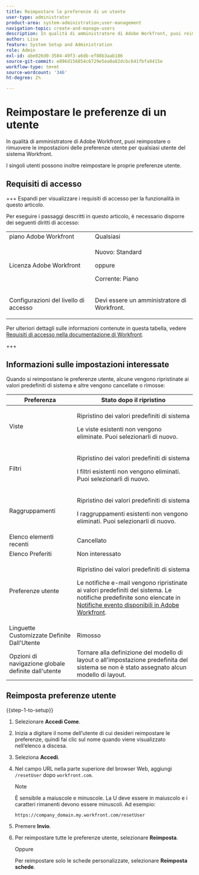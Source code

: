 ```yaml
---
title: Reimpostare le preferenze di un utente
user-type: administrator
product-area: system-administration;user-management
navigation-topic: create-and-manage-users
description: In qualità di amministratore di Adobe Workfront, puoi reimpostare o rimuovere le impostazioni delle preferenze utente per qualsiasi utente del sistema Workfront. I singoli utenti possono inoltre reimpostare le proprie preferenze utente.
author: Lisa
feature: System Setup and Administration
role: Admin
exl-id: abe026d0-3584-49f3-a6db-ef88b3aab186
source-git-commit: e896d156854c6729e5ea0a82dcbc641fbfa9415e
workflow-type: tm+mt
source-wordcount: '346'
ht-degree: 2%

---
```


# Reimpostare le preferenze di un utente

<!-- Audited: 12/2023 -->

In qualità di amministratore di Adobe Workfront, puoi reimpostare o rimuovere le impostazioni delle preferenze utente per qualsiasi utente del sistema Workfront.

I singoli utenti possono inoltre reimpostare le proprie preferenze utente.

## Requisiti di accesso

+++ Espandi per visualizzare i requisiti di accesso per la funzionalità in questo articolo.

Per eseguire i passaggi descritti in questo articolo, è necessario disporre dei seguenti diritti di accesso:

<table style="table-layout:auto"> 
 <col> 
 <col> 
 <tbody> 
  <tr> 
   <td role="rowheader">piano Adobe Workfront</td> 
   <td>Qualsiasi</td> 
  </tr> 
  <tr> 
   <td role="rowheader">Licenza Adobe Workfront</td> 
   <td><p>Nuovo: Standard</p>
       <p>oppure</p>
       <p>Corrente: Piano</p></td>
  </tr> 
  <tr> 
   <td role="rowheader">Configurazioni del livello di accesso</td> 
   <td> <p>Devi essere un amministratore di Workfront.</p> </td> 
  </tr> 
 </tbody> 
</table>

Per ulteriori dettagli sulle informazioni contenute in questa tabella, vedere [Requisiti di accesso nella documentazione di Workfront](/help/quicksilver/administration-and-setup/add-users/access-levels-and-object-permissions/access-level-requirements-in-documentation.md).

+++

## Informazioni sulle impostazioni interessate

Quando si reimpostano le preferenze utente, alcune vengono ripristinate ai valori predefiniti di sistema e altre vengono cancellate o rimosse:

<table style="table-layout:auto"> 
 <col> 
 <col> 
 <thead> 
  <tr> 
   <th><strong>Preferenza</strong> </th> 
   <th><strong>Stato dopo il ripristino</strong> </th> 
  </tr> 
 </thead> 
 <tbody> 
  <tr> 
   <td>Viste</td> 
   <td> <p> Ripristino dei valori predefiniti di sistema</p> <p>Le viste esistenti non vengono eliminate. Puoi selezionarli di nuovo.</p> </td> 
  </tr> 
  <tr> 
   <td>Filtri</td> 
   <td> <p>Ripristino dei valori predefiniti di sistema</p> <p>I filtri esistenti non vengono eliminati. Puoi selezionarli di nuovo.</p> </td> 
  </tr> 
  <tr> 
   <td>Raggruppamenti</td> 
   <td> <p>Ripristino dei valori predefiniti di sistema</p> <p>I raggruppamenti esistenti non vengono eliminati. Puoi selezionarli di nuovo.</p> </td> 
  </tr> 
  <tr> 
   <td>Elenco elementi recenti</td> 
   <td>Cancellato</td> 
  </tr> 
  <tr> 
   <td>Elenco Preferiti</td> 
   <td>Non interessato</td> 
  </tr> 
  <tr> 
   <td>Preferenze utente</td> 
   <td> <p>Ripristino dei valori predefiniti di sistema</p> <p>Le notifiche e-mail vengono ripristinate ai valori predefiniti del sistema. Le notifiche predefinite sono elencate in <a href="/help/quicksilver/administration-and-setup/manage-workfront/emails/event-notifications-available-in-wf.md">Notifiche evento disponibili in Adobe Workfront</a>.</p> </td> 
  </tr> 
  <tr> 
   <td>Linguette Customizzate Definite Dall'Utente</td> 
   <td>Rimosso</td> 
  </tr> 
  <tr> 
   <td>Opzioni di navigazione globale definite dall'utente</td> 
   <td>Tornare alla definizione del modello di layout o all'impostazione predefinita del sistema se non è stato assegnato alcun modello di layout.</td> 
  </tr> 
 </tbody> 
</table>

## Reimposta preferenze utente

{{step-1-to-setup}}

1. Selezionare **Accedi Come**.
1. Inizia a digitare il nome dell’utente di cui desideri reimpostare le preferenze, quindi fai clic sul nome quando viene visualizzato nell’elenco a discesa.
1. Seleziona **Accedi**.
1. Nel campo URL nella parte superiore del browser Web, aggiungi `/resetUser` dopo `workfront.com`.

   >[!NOTE]
   >
   >È sensibile a maiuscole e minuscole. La U deve essere in maiuscolo e i caratteri rimanenti devono essere minuscoli. Ad esempio:
   >
   >`https://company_domain.my.workfront.com/resetUser`

1. Premere **Invio**.
1. Per reimpostare tutte le preferenze utente, selezionare **Reimposta**.

   Oppure

   Per reimpostare solo le schede personalizzate, selezionare **Reimposta schede**.
